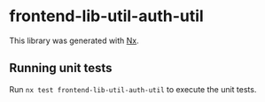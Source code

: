 # frontend-lib-util-auth-util

This library was generated with [Nx](https://nx.dev).

## Running unit tests

Run `nx test frontend-lib-util-auth-util` to execute the unit tests.
